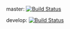 master: [![Build Status](https://travis-ci.com/ZakariaTalhami/NoteME.svg?branch=master)](https://travis-ci.com/ZakariaTalhami/NoteME)

develop: [![Build Status](https://travis-ci.com/ZakariaTalhami/NoteME.svg?branch=develop)](https://travis-ci.com/ZakariaTalhami/NoteME)
